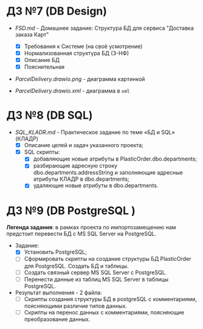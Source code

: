 # ДЗ №7 (DB Design)
- *FSD.md* - Домашнее задание: Структура БД для сервиса  "Доставка заказа Карт"

    - [x] Требования к Системе (на своё усмотрение)
    - [x] Нормализованная структура БД (3-НФ)
    - [x] Описание БД
    - [x] Пояснительная

- *ParcelDelivery.drawio.png* - диаграмма картинкой
- *ParcelDelivery.drawio.xml* - диаграмма в `xml`

# ДЗ №8 (DB SQL)
- *SQL_KLADR.md* - Практическое задание по теме «БД и SQL» (КЛАДР)
    - [x] Описание целей и задач указанного проекта;
    - [x] SQL скрипты:
        - [x] добавляющие новые атрибуты в PlasticOrder.dbo.departments;
        - [x] разбирающие адресную строку dbo.departments.addressString и заполняющие адресные атрибуты КЛАДР в dbo.departments;
        - [x] удаляющие новые атрибуты в dbo.departments.

# ДЗ №9 (DB PostgreSQL )
**Легенда задания**: в рамках проекта по импортозамещению нам предстоит перевести БД с MS SQL Server на PostgreSQL.

- Задание:
    - [x] Установить PostgreSQL;
    - [ ] Сформировать скрипты на создание структуры БД PlasticOrder для PostgreSQL. Создать БД и таблицы.
    - [ ] Создать связный сервер MS SQL Server с PostgreSQL.
    - [ ] Перенести данные из таблиц MS SQL Server в таблицы PostgreSQL.

- Результат выполнения - 2 файла:
    - [ ] Скрипты создания структуры БД в postgreSQL с комментариями, поясняющими различие типов данных.
    - [ ] Скрипты на перенос данных с комментариями, поясняющие преобразование данных.
